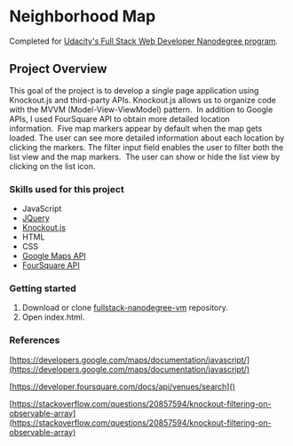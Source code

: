 # Neighborhood Map

Completed for [Udacity's Full Stack Web Developer Nanodegree program](https://www.udacity.com/course/full-stack-web-developer-nanodegree--nd004).

## Project Overview
This goal of the project is to develop a single page application using Knockout.js and third-party APIs. Knockout.js allows us to organize code with the MVVM (Model-View-ViewModel) pattern.  In addition to Google APIs, I used FourSquare API to obtain more detailed location information.  Five map markers appear by default when the map gets loaded. The user can see more detailed information about each location by clicking the markers. The filter input field enables the user to filter both the list view and the map markers.  The user can show or hide the list view by clicking on the list icon.

### Skills used for this project
  * JavaScript
  * [JQuery](http://api.jquery.com/)
  * [Knockout.js](http://knockoutjs.com/documentation/introduction.html)
  * HTML
  * CSS
  * [Google Maps API](https://developers.google.com/maps/documentation/javascript/reference)
  * [FourSquare API](https://developer.foursquare.com/docs/api/venues/search)

### Getting started

1. Download or clone [fullstack-nanodegree-vm](https://github.com/udacity/fullstack-nanodegree-vm) repository.
2. Open index.html.


### References

[https://developers.google.com/maps/documentation/javascript/](https://developers.google.com/maps/documentation/javascript/)

[https://developer.foursquare.com/docs/api/venues/search]()

[https://stackoverflow.com/questions/20857594/knockout-filtering-on-observable-array](https://stackoverflow.com/questions/20857594/knockout-filtering-on-observable-array)